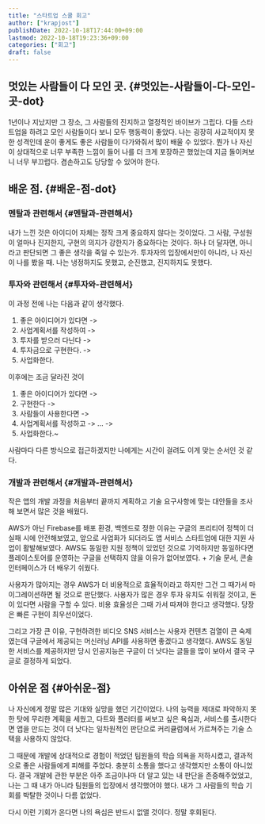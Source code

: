 ```yaml
---
title: "스타트업 스쿨 회고"
author: ["krapjost"]
publishDate: 2022-10-18T17:44:00+09:00
lastmod: 2022-10-18T19:23:36+09:00
categories: ["회고"]
draft: false
---
```


## 멋있는 사람들이 다 모인 곳. {#멋있는-사람들이-다-모인-곳-dot}

1년이나 지났지만 그 장소, 그 사람들의 진지하고 열정적인 바이브가 그립다. 다들 스타트업을 하려고 모인 사람들이다 보니 모두 행동력이 좋았다. 나는 굉장히 사교적이지 못한 성격인데
운이 좋게도 좋은 사람들이 다가와줘서 많이 배울 수 있었다. 뭔가 나 자신이 상대적으로 너무 부족한 느낌이 들어 나를 더 크게 포장하곤 했었는데 지금 돌이켜보니 너무 부끄럽다. 겸손하고도 당당할 수 있어야 한다.


## 배운 점. {#배운-점-dot}


### 멘탈과 관련해서 {#멘탈과-관련해서}

내가 느낀 것은 아이디어 자체는 정작 크게 중요하지 않다는 것이었다.
그 사람, 구성원이 얼마나 진지한지, 구현의 의지가 강한지가 중요하다는 것이다.
하나 더 달자면, 아니라고 판단되면 그 좋은 생각을 죽일 수 있는가.
투자자의 입장에서만이 아니라, 나 자신이 나를 봤을 때.
나는 냉정하지도 못했고, 순진했고, 진지하지도 못했다.


### 투자와 관련해서 {#투자와-관련해서}

이 과정 전에 나는 다음과 같이 생각했다.

1.  좋은 아이디어가 있다면 -&gt;
2.  사업계획서를 작성하여 -&gt;
3.  투자를 받으러 다닌다 -&gt;
4.  투자금으로 구현한다. -&gt;
5.  사업화한다.

이후에는 조금 달라진 것이

1.  좋은 아이디어가 있다면 -&gt;
2.  구현한다 -&gt;
3.  사람들이 사용한다면 -&gt;
4.  사업계획서를 작성하고 -&gt; ... -&gt;
5.  사업화한다.~

사람마다 다른 방식으로 접근하겠지만 나에게는 시간이 걸려도 이게 맞는 순서인 것 같다.


### 개발과 관련해서 {#개발과-관련해서}

작은 앱의 개발 과정을 처음부터 끝까지 계획하고 기술 요구사항에 맞는 대안들을 조사해 보면서 많은 것을 배웠다.

AWS가 아닌 Firebase를 배포 환경, 백엔드로 정한 이유는 구글의 프리티어 정책이 더 실패 시에 안전해보였고, 앞으로 사업화가 되더라도 앱 서비스 스타트업에 대한 지원 사업이 활발해보였다. AWS도 동일한 지원 정책이 있었던 것으로 기억하지만 동일하다면 플레이스토어를 운영하는 구글을 선택하지 않을 이유가 없어보였다. + 기술 문서, 콘솔 인터페이스가 더 배우기 쉬웠다.

사용자가 많아지는 경우 AWS가 더 비용적으로 효율적이라고 하지만 그건 그 때가서 마이그레이션하면 될 것으로 판단했다. 사용자가 많은 경우 투자 유치도 쉬워질 것이고, 돈이 있다면 사람을 구할 수 있다. 비용 효율성은 그때 가서 따져야 한다고 생각했다. 당장은 빠른 구현이 최우선이었다.

그리고 가장 큰 이유, 구현하려한 비디오 SNS 서비스는 사용자 컨텐츠 검열이 큰 숙제였는데 구글에서 제공되는 머신러닝 API를 사용하면 좋겠다고 생각했다. AWS도 동일한 서비스를 제공하지만 당시 인공지능은 구글이 더 낫다는 글들을 많이 보아서 결국 구글로 결정하게 되었다.


## 아쉬운 점 {#아쉬운-점}

나 자신에게 정말 많은 기대와 실망을 했던 기간이었다. 나의 능력을 제대로 파악하지 못한 탓에 무리한 계획을 세웠고, 다트와 플러터를 써보고 싶은 욕심과, 서비스를 출시한다면 앱을 만드는 것이 더 낫다는 일차원적인 판단으로 커리큘럼에서 가르쳐주는 기술 스택을 사용하지 않았다.

그 때문에 개발에 상대적으로 경험이 적었던 팀원들의 학습 의욕을 저하시켰고, 결과적으로 좋은 사람들에게 피해를 주었다. 충분히 소통을 했다고 생각했지만 소통이 아니었다. 결국 개발에 관한 부분은 아주 조금이나마 더 알고 있는 내 판단을 존중해주었었고, 나는 그 때 내가 아니라 팀원들의 입장에서 생각했어야 했다. 내가 그 사람들의 학습 기회를 박탈한 것이나 다름 없었다.

다시 이런 기회가 온다면 나의 욕심은 반드시 없앨 것이다. 정말 후회된다.
